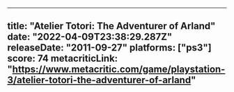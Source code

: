 
---
title: "Atelier Totori: The Adventurer of Arland"
date: "2022-04-09T23:38:29.287Z"
releaseDate: "2011-09-27"
platforms: ["ps3"]
score: 74
metacriticLink: "https://www.metacritic.com/game/playstation-3/atelier-totori-the-adventurer-of-arland"
---
